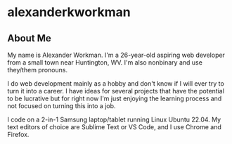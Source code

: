 # alexanderkworkman

## About Me

My name is Alexander Workman. I'm a 26-year-old aspiring web developer from a small town near Huntington, WV. I'm also nonbinary and use they/them pronouns.

I do web development mainly as a hobby and don't know if I will ever try to turn it into a career. I have ideas for several projects that have the potential to be lucrative but for right now I'm just enjoying the learning process and not focused on turning this into a job.

I code on a 2-in-1 Samsung laptop/tablet running Linux Ubuntu 22.04. My text editors of choice are Sublime Text or VS Code, and I use Chrome and Firefox.